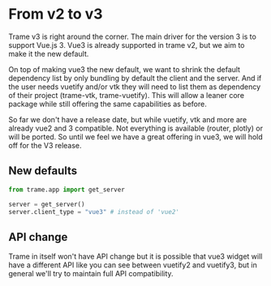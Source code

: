 # From v2 to v3

Trame v3 is right around the corner. The main driver for the version 3 is to support Vue.js 3. Vue3 is already supported in trame v2, but we aim to make it the new default.

On top of making vue3 the new default, we want to shrink the default dependency list by only bundling by default the client and the server. And if the user needs vuetify and/or vtk they will need to list them as dependency of their project (trame-vtk, trame-vuetify). This will allow a leaner core package while still offering the same capabilities as before.

So far we don't have a release date, but while vuetify, vtk and more are already vue2 and 3 compatible. Not everything is available (router, plotly) or will be ported. So until we feel we have a great offering in vue3, we will hold off for the V3 release.

## New defaults

```python
from trame.app import get_server

server = get_server()
server.client_type = "vue3" # instead of 'vue2'
```

## API change

Trame in itself won't have API change but it is possible that vue3 widget will have a different API like you can see between vuetify2 and vuetify3, but in general we'll try to maintain full API compatibility.